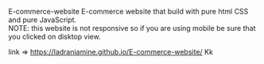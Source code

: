 E-commerce-website
E-commerce website that build with pure html CSS and pure JavaScript.<br />
NOTE: this website is not responsive so if you are using mobile be sure that you clicked on disktop view.

link => https://ladraniamine.github.io/E-commerce-website/
Kk
